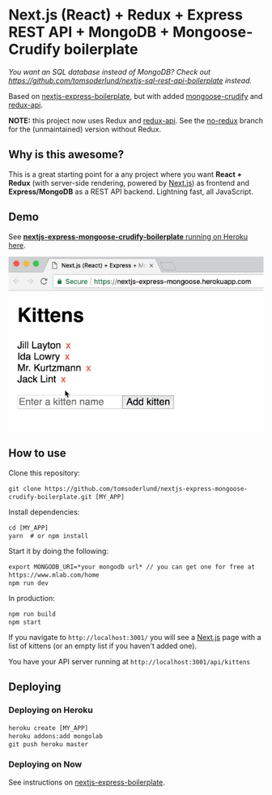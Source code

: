 # Next.js (React) + Redux + Express REST API + MongoDB + Mongoose-Crudify boilerplate

_You want an SQL database instead of MongoDB? Check out https://github.com/tomsoderlund/nextjs-sql-rest-api-boilerplate instead._

Based on [nextjs-express-boilerplate](https://github.com/johhansantana/nextjs-express-boilerplate), but with added [mongoose-crudify](https://github.com/ryo718/mongoose-crudify) and [redux-api](https://github.com/lexich/redux-api).

**NOTE:** this project now uses Redux and [redux-api](https://github.com/lexich/redux-api). See the [no-redux](https://github.com/tomsoderlund/nextjs-express-mongoose-crudify-boilerplate/tree/no-redux) branch for the (unmaintained) version without Redux.

## Why is this awesome?

This is a great starting point for a any project where you want **React + Redux** (with server-side rendering, powered by [Next.js](https://github.com/zeit/next.js)) as frontend and **Express/MongoDB** as a REST API backend.
Lightning fast, all JavaScript.

## Demo

See [**nextjs-express-mongoose-crudify-boilerplate** running on Heroku here](https://nextjs-express-mongoose.herokuapp.com/).

![nextjs-express-mongoose-crudify-boilerplate demo on Heroku](docs/kittens-demo.gif)

## How to use

Clone this repository:

	git clone https://github.com/tomsoderlund/nextjs-express-mongoose-crudify-boilerplate.git [MY_APP]

Install dependencies:

	cd [MY_APP]
	yarn  # or npm install

Start it by doing the following:

	export MONGODB_URI=*your mongodb url* // you can get one for free at https://www.mlab.com/home
	npm run dev

In production:

	npm run build
	npm start

If you navigate to `http://localhost:3001/` you will see a [Next.js](https://github.com/zeit/next.js) page with a list of kittens (or an empty list if you haven't added one).

You have your API server running at `http://localhost:3001/api/kittens`


## Deploying

### Deploying on Heroku

	heroku create [MY_APP]
	heroku addons:add mongolab
	git push heroku master

### Deploying on Now

See instructions on [nextjs-express-boilerplate](https://github.com/johhansantana/nextjs-express-boilerplate).
